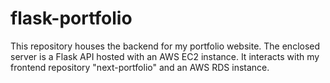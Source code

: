 # flask-portfolio
This repository houses the backend for my portfolio website. The enclosed server is a Flask API hosted with an AWS EC2 instance. It interacts with my frontend repository "next-portfolio" and an AWS RDS instance.
